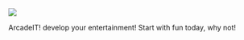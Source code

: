 <img src="https://www.arcadeit.net/images/ArcadeIT_Logo.png" />
<p>ArcadeIT! develop your entertainment! Start with fun today, why not!</p>
